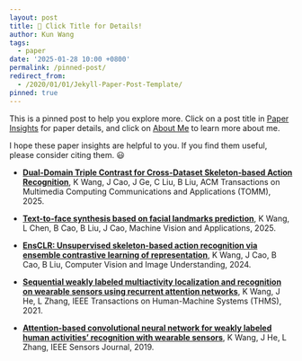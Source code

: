 ```yaml
---
layout: post
title: 📌 Click Title for Details!
author: Kun Wang
tags:
  - paper
date: '2025-01-28 10:00 +0800'
permalink: /pinned-post/
redirect_from:
  - /2020/01/01/Jekyll-Paper-Post-Template/
pinned: true
---
```


This is a pinned post to help you explore more. Click on a post title in [Paper Insights](https://kenncoder7.github.io/) for paper details, and click on [About Me](https://kenncoder7.github.io/about/) to learn more about me.

I hope these paper insights are helpful to you. If you find them useful, please consider citing them. 😃

- **[Dual-Domain Triple Contrast for Cross-Dataset Skeleton-based Action Recognition](https://kenncoder7.github.io/2025/01/30/D2TC/)**, K Wang, J Cao, J Ge, C Liu, B Liu, ACM Transactions on Multimedia Computing Communications and Applications (TOMM), 2025.

- **[Text-to-face synthesis based on facial landmarks prediction](https://kenncoder7.github.io/2025/01/30/FLPGAN/)**, K Wang, L Chen, B Cao, B Liu, J Cao, Machine Vision and Applications, 2025.

- **[EnsCLR: Unsupervised skeleton-based action recognition via ensemble contrastive learning of representation](https://kenncoder7.github.io/2025/01/30/EnsCLR/)**, K Wang, J Cao, B Cao, B Liu, Computer Vision and Image Understanding, 2024.

- **[Sequential weakly labeled multiactivity localization and recognition on wearable sensors using recurrent attention networks](https://kenncoder7.github.io/2025/01/30/RAN/)**, K Wang, J He, L Zhang, IEEE Transactions on Human-Machine Systems (THMS), 2021. 

- **[Attention-based convolutional neural network for weakly labeled human activities’ recognition with wearable sensors](https://kenncoder7.github.io/2025/01/30/NETATT/)**, K Wang, J He, L Zhang, IEEE Sensors Journal, 2019.
